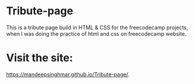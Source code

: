 # Tribute-page
This is a tribute page build in HTML & CSS for the freecodecamp projects, when I was doing the practice of html and css on freecodecamp website.
# Visit the site:
https://mandeepsinghmar.github.io/Tribute-page/.
